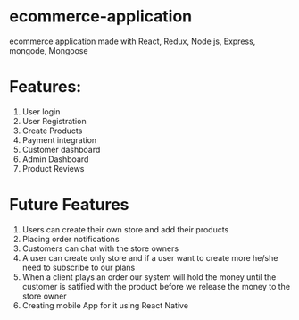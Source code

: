 # ecommerce-application
ecommerce application made with React, Redux, Node js, Express, mongode, Mongoose

# Features:

1. User login
2. User Registration
4. Create Products
5. Payment integration
6. Customer dashboard
7. Admin Dashboard
8. Product Reviews

# Future Features
1. Users can create their own store and add their products
2. Placing order notifications
3. Customers can chat with the store owners
4. A user can create only store and if a user want to create more he/she need to subscribe to our plans
5. When a client plays an order our system will hold the money until the customer is satified with the product before we release the money to the store owner
6. Creating mobile App for it using React Native
